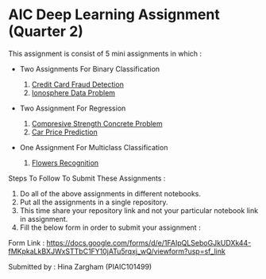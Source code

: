 
# AIC Deep Learning Assignment (Quarter 2)


This assignment is consist of 5 mini assignments in which :

* Two Assignments For Binary Classification 
    1. [Credit Card Fraud Detection](https://github.com/hinazargham/AIC-Quarter2-DeepLearning-Assignment/blob/main/Credit_Card_Fraud_Detection_Assignment.ipynb)
    2. [Ionosphere Data Problem](https://github.com/hinazargham/AIC-Quarter2-DeepLearning-Assignment/blob/main/Ionosphere_Assignment.ipynb)
   
* Two Assignment For Regression
    1. [Compresive Strength Concrete Problem](https://github.com/hinazargham/AIC-Quarter2-DeepLearning-Assignment/blob/main/Concrete_Strength_Assignment.ipynb)
    2. [Car Price Prediction](https://github.com/hinazargham/AIC-Quarter2-DeepLearning-Assignment/blob/main/Car_Price_Prediction_Assignment.ipynb)
    
* One Assignment For Multiclass Classification
    1. [Flowers Recognition](https://github.com/hinazargham/AIC-Quarter2-DeepLearning-Assignment/blob/main/Flowers_Recognition_Assignment.ipynb)



Steps To Follow To Submit These Assignments :

1) Do all of the above assignments in different notebooks.
2) Put all the assignments in a single repository.
3) This time share your repository link and not your particular notebook link in assignment.
4) Fill the below form in order to submit your assignment : 

Form Link : https://docs.google.com/forms/d/e/1FAIpQLSeboGJkUDXk44-fMKpkaLkBXJWxSTTbC1FY10jATu5rqxj_wQ/viewform?usp=sf_link

Submitted by : Hina Zargham (PIAIC101499)
